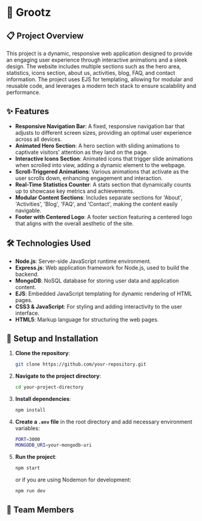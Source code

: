# 🌟 Grootz

## 📋 Project Overview
This project is a dynamic, responsive web application designed to provide an engaging user experience through interactive animations and a sleek design. The website includes multiple sections such as the hero area, statistics, icons section, about us, activities, blog, FAQ, and contact information. The project uses EJS for templating, allowing for modular and reusable code, and leverages a modern tech stack to ensure scalability and performance.

## ✨ Features
- **Responsive Navigation Bar**: A fixed, responsive navigation bar that adjusts to different screen sizes, providing an optimal user experience across all devices.
- **Animated Hero Section**: A hero section with sliding animations to captivate visitors' attention as they land on the page.
- **Interactive Icons Section**: Animated icons that trigger slide animations when scrolled into view, adding a dynamic element to the webpage.
- **Scroll-Triggered Animations**: Various animations that activate as the user scrolls down, enhancing engagement and interaction.
- **Real-Time Statistics Counter**: A stats section that dynamically counts up to showcase key metrics and achievements.
- **Modular Content Sections**: Includes separate sections for 'About', 'Activities', 'Blog', 'FAQ', and 'Contact', making the content easily navigable.
- **Footer with Centered Logo**: A footer section featuring a centered logo that aligns with the overall aesthetic of the site.

## 🛠️ Technologies Used
- **Node.js**: Server-side JavaScript runtime environment.
- **Express.js**: Web application framework for Node.js, used to build the backend.
- **MongoDB**: NoSQL database for storing user data and application content.
- **EJS**: Embedded JavaScript templating for dynamic rendering of HTML pages.
- **CSS3 & JavaScript**: For styling and adding interactivity to the user interface.
- **HTML5**: Markup language for structuring the web pages.

## 🚀 Setup and Installation
1. **Clone the repository**:
    ```bash
    git clone https://github.com/your-repository.git
    ```
2. **Navigate to the project directory**:
    ```bash
    cd your-project-directory
    ```
3. **Install dependencies**:
    ```bash
    npm install
    ```
4. **Create a `.env` file** in the root directory and add necessary environment variables:
    ```bash
    PORT=3000
    MONGODB_URI=your-mongodb-uri
    ```
5. **Run the project**:
    ```bash
    npm start
    ```
    or if you are using Nodemon for development:
    ```bash
    npm run dev
    ```

## 👥 Team Members

